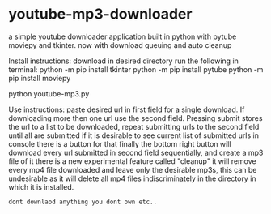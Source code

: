 # youtube-mp3-downloader
a simple youtube downloader application built in python with pytube moviepy and tkinter. now with download queuing and auto cleanup

Install instructions:
 download in desired directory
 run the following in terminal:
 python -m pip install tkinter
 python -m pip install pytube
 python -m pip install moviepy
 
 python youtube-mp3.py
 
 
 
 Use instructions:
    paste desired url in first field for a single download.
    If downloading more then one url use the second field.
    Pressing submit stores the url to a list to be downloaded, repeat submitting urls to the second field until all are submitted
    if it is desirable to see current list of submitted urls in console there is a button for that
    finally the bottom right button will download every url submitted in second field sequentially, and create a mp3 file of it
    there is a new experimental feature called "cleanup" it will remove every mp4 file downloaded and leave only the desirable mp3s,
    this can be undesirable as it will delete all mp4 files indiscriminately in the directory in which it is installed.
    
    dont downlaod anything you dont own etc..
